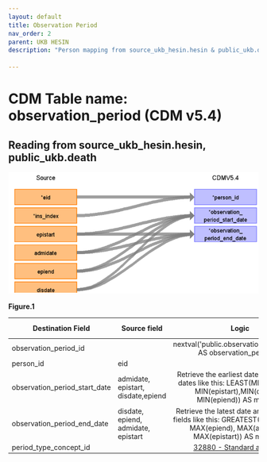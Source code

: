 ```yaml
---
layout: default
title: Observation Period
nav_order: 2
parent: UKB HESIN
description: "Person mapping from source_ukb_hesin.hesin & public_ukb.death tables"

---
```


# CDM Table name: observation_period (CDM v5.4)

## Reading from source_ukb_hesin.hesin, public_ukb.death

![](../images/image3.png)

**Figure.1**

| Destination Field | Source field | Logic | Comment field |
| --- | --- | :---: | --- |
| observation_period_id |  | nextval('public.observation_period_seq') AS observation_period_id |  Autogenerate|
| person_id | eid | | |
| observation_period_start_date | admidate,<br>epistart,<br>disdate,epiend | Retrieve the earliest date among those dates like this: LEAST(MIN(admidate), MIN(epistart),MIN(disdate), MIN(epiend)) AS min_date| |
| observation_period_end_date |disdate,<br>epiend,<br>admidate,<br>epistart | Retrieve the latest date among the date fields like this: GREATEST(MAX(disdate), MAX(epiend), MAX(admidate), MAX(epistart)) AS max_date | |
| period_type_concept_id | | [32880 - Standard algorithm](https://athena.ohdsi.org/search-terms/terms/32880)| |
